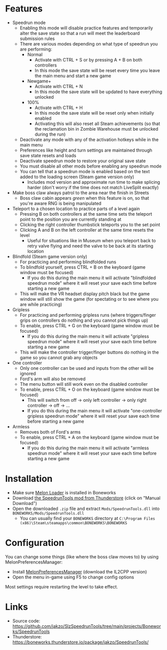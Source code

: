 # Features

- Speedrun mode
  - Enabling this mode will disable practice features and temporarily alter the save state so that a run will meet the leaderboard submission rules
  - There are various modes depending on what type of speedrun you are performing:
    - Normal
      - Activate with CTRL + S or by pressing A + B on both controllers
      - In this mode the save state will be reset every time you leave the main menu and start a new game
    - Newgame+
      - Activate with CTRL + N
      - In this mode the save state will be updated to have everything unlocked
    - 100%
      - Activate with CTRL + H
      - In this mode the save state will be reset only when initially enabled
      - Activating this will also reset all Steam achievements (so that the reclamation bin in Zombie Warehouse must be unlocked during the run)
  - Deactivate any mode with any of the activation hotkeys while in the main menu
  - Preferences like height and turn settings are maintained through save state resets and loads
  - Deactivate speedrun mode to restore your original save state
  - You must disable all other mods before enabling any speedrun mode
  - You can tell that a speedrun mode is enabled based on the text added to the loading screen (Steam game version only)
    - Includes mod version and approximate run time to make splicing harder (don't worry if the time does not match LiveSplit exactly)
- Make boss claw always patrol to the area near the finish in Streets
  - Boss claw cabin appears _green_ when this feature is on, so that you're aware RNG is being manipulated
- Teleport to a chosen location to practice parts of a level again
  - Pressing B on both controllers at the same time sets the teleport point to the position you are currently standing at
  - Clicking the right controller thumbstick teleports you to the set point
  - Clicking A and B on the left controller at the same time resets the level
    - Useful for situations like in Museum when you teleport back to retry valve flying and need the valve to be back at its starting location
- Blindfold (Steam game version only)
  - For practicing and performing blindfolded runs
  - To blindfold yourself, press CTRL + B on the keyboard (game window must be focused)
    - If you do this during the main menu it will activate "blindfolded speedrun mode" where it will reset your save each time before starting a new game
  - This will make the VR headset display pitch black but the game window will still show the game (for spectating or to see where you are while practicing)
- Gripless
  - For practicing and performing gripless runs (where triggers/finger grips on controllers do nothing and you cannot pick things up)
  - To enable, press CTRL + G on the keyboard (game window must be focused)
    - If you do this during the main menu it will activate "gripless speedrun mode" where it will reset your save each time before starting a new game
  - This will make the controller trigger/finger buttons do nothing in the game so you cannot grab any objects
- One controller
  - Only one controller can be used and inputs from the other will be ignored
  - Ford's arm will also be removed
  - The menu button will still work even on the disabled controller
  - To enable, press CTRL + O on the keyboard (game window must be focused)
    - This will switch from off -> only left controller -> only right controller -> off -> ...
    - If you do this during the main menu it will activate "one-controller gripless speedrun mode" where it will reset your save each time before starting a new game
- Armless
  - Removes both of Ford's arms
  - To enable, press CTRL + A on the keyboard (game window must be focused)
    - If you do this during the main menu it will activate "armless speedrun mode" where it will reset your save each time before starting a new game

# Installation

- Make sure [Melon Loader](https://melonwiki.xyz/#/?id=what-is-melonloader) is installed in Boneworks
- Download [the SpeedrunTools mod from Thunderstore](https://boneworks.thunderstore.io/package/jakzo/SpeedrunTools/) (click on "Manual Download")
- Open the downloaded `.zip` file and extract `Mods/SpeedrunTools.dll` into `BONEWORKS/Mods/SpeedrunTools.dll`
  - You can usually find your `BONEWORKS` directory at `C:\Program Files (x86)\Steam\steamapps\common\BONEWORKS\BONEWORKS`

# Configuration

You can change some things (like where the boss claw moves to) by using MelonPreferencesManager:

- Install [MelonPreferencesManager](https://github.com/sinai-dev/MelonPreferencesManager) (download the IL2CPP version)
- Open the menu in-game using F5 to change config options

Most settings require restarting the level to take effect.

# Links

- Source code: https://github.com/jakzo/SlzSpeedrunTools/tree/main/projects/Boneworks/SpeedrunTools
- Thunderstore: https://boneworks.thunderstore.io/package/jakzo/SpeedrunTools/
